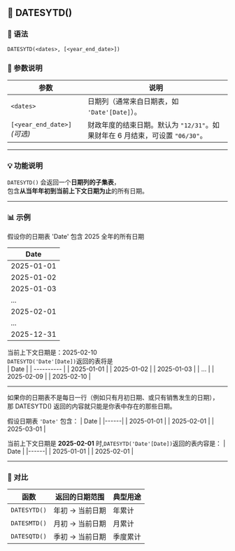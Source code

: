 ## 📘 DATESYTD()

### 🧩 语法
```DAX
DATESYTD(<dates>, [<year_end_date>])
```

### 📖 参数说明
| 参数 | 说明 |
|------|------|
| `<dates>` | 日期列（通常来自日期表，如 `'Date'[Date]`）。 |
| `[<year_end_date>]` *(可选)* | 财政年度的结束日期。默认为 `"12/31"`。如果财年在 6 月结束，可设置 `"06/30"`。 |

---

### 💡 功能说明
`DATESYTD()` 会返回一个**日期列的子集表**，  
包含**从当年年初到当前上下文日期为止**的所有日期。

---

### 📊 示例

假设你的日期表 'Date' 包含 2025 全年的所有日期 

| Date       |
| ---------- |
| 2025-01-01 |
| 2025-01-02 |
| 2025-01-03 |
| ...        |
| 2025-02-01 |
| ...        |
| 2025-12-31 |

当前上下文日期是：2025-02-10  
`DATESYTD('Date'[Date])`返回的表将是  
| Date       |
| ---------- |
| 2025-01-01 |
| 2025-01-02 |
| 2025-01-03 |
| ...        |
| 2025-02-09 |
| 2025-02-10 |

---
如果你的日期表不是每日一行（例如只有月初日期、或只有销售发生的日期），  
那 DATESYTD() 返回的内容就只能是你表中存在的那些日期。  

假设日期表 `'Date'` 包含：
| Date |
|------|
| 2025-01-01 |
| 2025-02-01 |
| 2025-03-01 |

当前上下文日期是 **2025-02-01** 时,`DATESYTD('Date'[Date])`返回的表内容是：
| Date |
|------|
| 2025-01-01 |
| 2025-02-01 |

---

### 🔁 对比
| 函数 | 返回的日期范围 | 典型用途 |
|------|----------------|-----------|
| `DATESYTD()` | 年初 → 当前日期 | 年累计 |
| `DATESMTD()` | 月初 → 当前日期 | 月累计 |
| `DATESQTD()` | 季初 → 当前日期 | 季度累计 |
